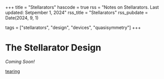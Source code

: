 +++
title = "Stellarators"
hascode = true
rss = "Notes on Stellarators. Last updated: Setpember 1, 2024"
rss_title = "Stellarators"
rss_pubdate = Date(2024, 9, 1)

tags = ["stellarators", "design", "devices", "quasisymmetry"]
+++

# The Stellarator Design

*Coming Soon!*

[tearing](/_assets/notes/tearing.md)